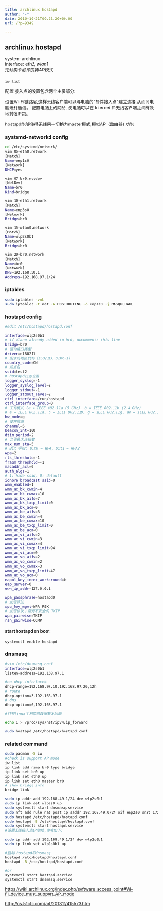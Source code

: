 ```yaml
---
title: archlinux hostapd
author: "-"
date: 2016-10-31T06:32:26+00:00
url: /?p=9349

---
```

## archlinux hostapd

system: archlinux  
interface: eth*2, wlan*1  
无线网卡必须支持AP模式  
### 
    iw list


配置
接入点的设置包含两个主要部分:

设置Wi-Fi链路层,这样无线客户端可以与电脑的"软件接入点"建立连接,从而同电脑进行通信。
配置电脑上的网络, 使电脑可以在 Internet 和无线客户端之间有效地转发IP包。

hostapd能够使得无线网卡切换为master模式,模拟AP（路由器) 功能

### systemd-networkd config
```bash
cd /etc/systemd/network/
vim 05-eth0.network
[Match]
Name=enp1s0
[Network]
DHCP=yes

vim 07-br0.netdev
[NetDev]
Name=br0
Kind=bridge

vim 10-eth1.network
[Match]
Name=enp3s0
[Network]
Bridge=br0

vim 15-wlan0.network
[Match]
Name=wlp2s0b1
[Network]
Bridge=br0

vim 20-br0.network
[Match]
Name=br0
[Network]
DNS=192.168.50.1
Address=192.168.97.1/24

```

### iptables
```bash
sudo iptables -vnL 
sudo iptables -t nat -A POSTROUTING -o enp1s0 -j MASQUERADE
```

### hostapd config
```bash
#edit /etc/hostapd/hostapd.conf

interface=wlp2s0b1
# if wlan0 already added to br0, uncomments this line
bridge=br0
# 驱动接口类型
driver=nl80211
# 国家或地区代码（ISO/IEC 3166-1) 
country_code=CN
# 热点名
ssid=test2
# hostapd日志设置
logger_syslog=-1
logger_syslog_level=2
logger_stdout=-1
logger_stdout_level=2
ctrl_interface=/run/hostapd
ctrl_interface_group=0
# 工作模式 (a = IEEE 802.11a (5 GHz), b = IEEE 802.11b (2.4 GHz)
# a = IEEE 802.11a, b = IEEE 802.11b, g = IEEE 802.11g, ad = IEEE 802.11ad (60 GHz)
hw_mode=g
# 使用信道
channel=5
beacon_int=100
dtim_period=2
# 允许最大连接数
max_num_sta=5
# Bit 字段: bit0 = WPA, bit1 = WPA2
wpa=2
rts_threshold=-1
fragm_threshold=-1
macaddr_acl=0
auth_algs=1
# 1: hide ssid, 0: default
ignore_broadcast_ssid=0
wmm_enabled=1
wmm_ac_bk_cwmin=4
wmm_ac_bk_cwmax=10
wmm_ac_bk_aifs=7
wmm_ac_bk_txop_limit=0
wmm_ac_bk_acm=0
wmm_ac_be_aifs=3
wmm_ac_be_cwmin=4
wmm_ac_be_cwmax=10
wmm_ac_be_txop_limit=0
wmm_ac_be_acm=0
wmm_ac_vi_aifs=2
wmm_ac_vi_cwmin=3
wmm_ac_vi_cwmax=4
wmm_ac_vi_txop_limit=94
wmm_ac_vi_acm=0
wmm_ac_vo_aifs=2
wmm_ac_vo_cwmin=2
wmm_ac_vo_cwmax=3
wmm_ac_vo_txop_limit=47
wmm_ac_vo_acm=0
eapol_key_index_workaround=0
eap_server=0
own_ip_addr=127.0.0.1

wpa_passphrase=hostapd0
# 加密算法
wpa_key_mgmt=WPA-PSK
# 加密协议；禁用不安全的 TKIP
wpa_pairwise=TKIP
rsn_pairwise=CCMP


```
#### start hostapd on boot
```bash
systemctl enable hostapd
```

### dnsmasq
```bash
#vim /etc/dnsmasq.conf
interface=wlp2s0b1
listen-address=192.168.97.1
  
#no-dhcp-interface=
dhcp-range=192.168.97.10,192.168.97.20,12h
# route
dhcp-option=3,192.168.97.1
# dns
dhcp-option=6,192.168.97.1

#打开Linux主机网络数据转发功能
  
echo 1 > /proc/sys/net/ipv4/ip_forward 

sudo hostapd /etc/hostapd/hostapd.conf
```

### related command
```bash
sudo pacman -S iw
#check is support AP mode
iw list
ip link add name br0 type bridge
ip link set br0 up
ip link set eth0 up
ip link set eth0 master br0
# show bridge info
bridge link

sudo ip addr add 192.168.49.1/24 dev wlp2s0b1
sudo ip link set wlp3s0 up
sudo systemctl start dnsmasq.service
sudo nft add rule nat post ip saddr 192.168.49.0/24 oif enp2s0 snat 172.16.xxx.xxx
sudo hostapd /etc/hostapd/hostapd.conf
sudo hostapd -B /etc/hostapd/hostapd.conf
sudo systemctl start hostapd.service 
#设置无线接入点IP地址,命令如下: 
  
sudo ip addr add 192.168.49.1/24 dev wlp2s0b1  
sudo ip link set wlp2s0b1 up

#启动 hostapd和dnsmasq
hostapd /etc/hostapd/hostapd.conf
hostapd -B /etc/hostapd/hostapd.conf

#or  
systemctl start hostapd.service
systemctl start dnsmasq.service 
```

https://wiki.archlinux.org/index.php/software_access_point#Wi-Fi_device_must_support_AP_mode
  
http://os.51cto.com/art/201311/415573.htm